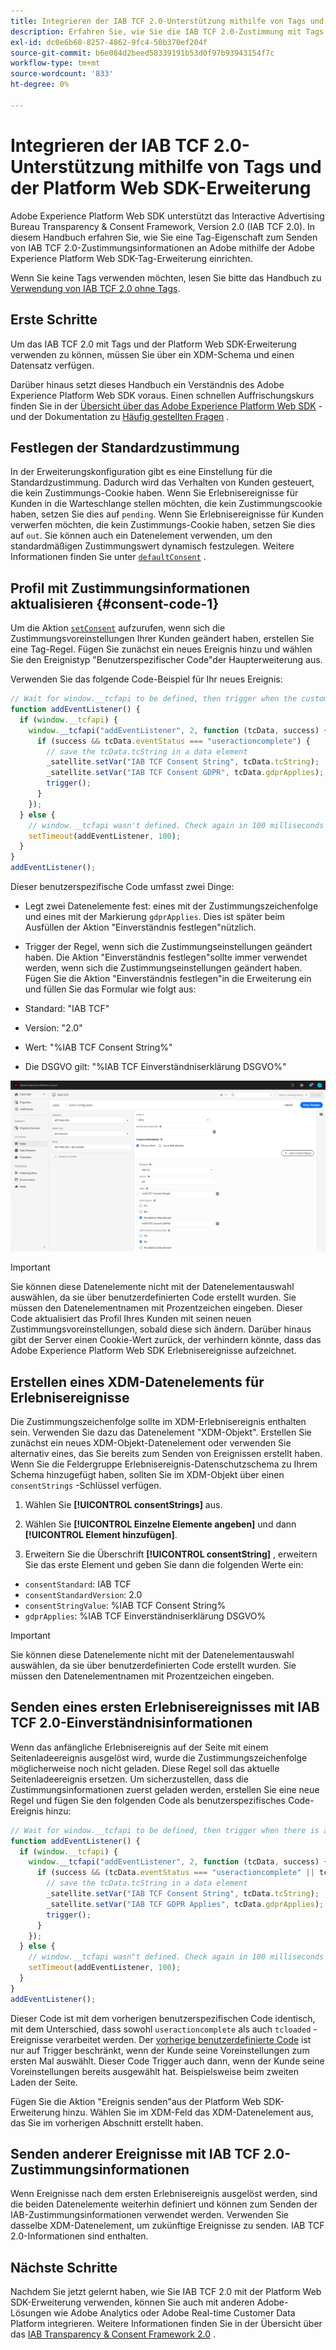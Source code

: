 ```yaml
---
title: Integrieren der IAB TCF 2.0-Unterstützung mithilfe von Tags und der Platform Web SDK-Erweiterung
description: Erfahren Sie, wie Sie die IAB TCF 2.0-Zustimmung mit Tags und der Adobe Experience Platform Web SDK-Erweiterung einrichten.
exl-id: dc0e6b68-8257-4862-9fc4-50b370ef204f
source-git-commit: b6e084d2beed58339191b53d0f97b93943154f7c
workflow-type: tm+mt
source-wordcount: '833'
ht-degree: 0%

---
```


# Integrieren der IAB TCF 2.0-Unterstützung mithilfe von Tags und der Platform Web SDK-Erweiterung

Adobe Experience Platform Web SDK unterstützt das Interactive Advertising Bureau Transparency &amp; Consent Framework, Version 2.0 (IAB TCF 2.0). In diesem Handbuch erfahren Sie, wie Sie eine Tag-Eigenschaft zum Senden von IAB TCF 2.0-Zustimmungsinformationen an Adobe mithilfe der Adobe Experience Platform Web SDK-Tag-Erweiterung einrichten.

Wenn Sie keine Tags verwenden möchten, lesen Sie bitte das Handbuch zu [Verwendung von IAB TCF 2.0 ohne Tags](./without-tags.md).

## Erste Schritte

Um das IAB TCF 2.0 mit Tags und der Platform Web SDK-Erweiterung verwenden zu können, müssen Sie über ein XDM-Schema und einen Datensatz verfügen.

Darüber hinaus setzt dieses Handbuch ein Verständnis des Adobe Experience Platform Web SDK voraus. Einen schnellen Auffrischungskurs finden Sie in der [Übersicht über das Adobe Experience Platform Web SDK](../../home.md) - und der Dokumentation zu [Häufig gestellten Fragen](../../faq.md) .

## Festlegen der Standardzustimmung

In der Erweiterungskonfiguration gibt es eine Einstellung für die Standardzustimmung. Dadurch wird das Verhalten von Kunden gesteuert, die kein Zustimmungs-Cookie haben. Wenn Sie Erlebnisereignisse für Kunden in die Warteschlange stellen möchten, die kein Zustimmungscookie haben, setzen Sie dies auf `pending`. Wenn Sie Erlebnisereignisse für Kunden verwerfen möchten, die kein Zustimmungs-Cookie haben, setzen Sie dies auf `out`. Sie können auch ein Datenelement verwenden, um den standardmäßigen Zustimmungswert dynamisch festzulegen. Weitere Informationen finden Sie unter [`defaultConsent`](/help/web-sdk/commands/configure/defaultconsent.md) .

## Profil mit Zustimmungsinformationen aktualisieren {#consent-code-1}

Um die Aktion [`setConsent`](/help/web-sdk/commands/setconsent.md) aufzurufen, wenn sich die Zustimmungsvoreinstellungen Ihrer Kunden geändert haben, erstellen Sie eine Tag-Regel. Fügen Sie zunächst ein neues Ereignis hinzu und wählen Sie den Ereignistyp &quot;Benutzerspezifischer Code&quot;der Haupterweiterung aus.

Verwenden Sie das folgende Code-Beispiel für Ihr neues Ereignis:

```javascript
// Wait for window.__tcfapi to be defined, then trigger when the customer has completed their consent and preferences.
function addEventListener() {
  if (window.__tcfapi) {
    window.__tcfapi("addEventListener", 2, function (tcData, success) {
      if (success && tcData.eventStatus === "useractioncomplete") {
        // save the tcData.tcString in a data element
        _satellite.setVar("IAB TCF Consent String", tcData.tcString);
        _satellite.setVar("IAB TCF Consent GDPR", tcData.gdprApplies);
        trigger();
      }
    });
  } else {
    // window.__tcfapi wasn't defined. Check again in 100 milliseconds
    setTimeout(addEventListener, 100);
  }
}
addEventListener();
```

Dieser benutzerspezifische Code umfasst zwei Dinge:

* Legt zwei Datenelemente fest: eines mit der Zustimmungszeichenfolge und eines mit der Markierung `gdprApplies`. Dies ist später beim Ausfüllen der Aktion &quot;Einverständnis festlegen&quot;nützlich.

* Trigger der Regel, wenn sich die Zustimmungseinstellungen geändert haben. Die Aktion &quot;Einverständnis festlegen&quot;sollte immer verwendet werden, wenn sich die Zustimmungseinstellungen geändert haben. Fügen Sie die Aktion &quot;Einverständnis festlegen&quot;in die Erweiterung ein und füllen Sie das Formular wie folgt aus:

* Standard: &quot;IAB TCF&quot;
* Version: &quot;2.0&quot;
* Wert: &quot;%IAB TCF Consent String%&quot;
* Die DSGVO gilt: &quot;%IAB TCF Einverständniserklärung DSGVO%&quot;

![IAB Set Consent Action](../../assets/consent/iab-tcf/with-launch/iab-action.png)

>[!IMPORTANT]
>
>Sie können diese Datenelemente nicht mit der Datenelementauswahl auswählen, da sie über benutzerdefinierten Code erstellt wurden. Sie müssen den Datenelementnamen mit Prozentzeichen eingeben. Dieser Code aktualisiert das Profil Ihres Kunden mit seinen neuen Zustimmungsvoreinstellungen, sobald diese sich ändern. Darüber hinaus gibt der Server einen Cookie-Wert zurück, der verhindern könnte, dass das Adobe Experience Platform Web SDK Erlebnisereignisse aufzeichnet.

## Erstellen eines XDM-Datenelements für Erlebnisereignisse

Die Zustimmungszeichenfolge sollte im XDM-Erlebnisereignis enthalten sein. Verwenden Sie dazu das Datenelement &quot;XDM-Objekt&quot;. Erstellen Sie zunächst ein neues XDM-Objekt-Datenelement oder verwenden Sie alternativ eines, das Sie bereits zum Senden von Ereignissen erstellt haben. Wenn Sie die Feldergruppe Erlebnisereignis-Datenschutzschema zu Ihrem Schema hinzugefügt haben, sollten Sie im XDM-Objekt über einen `consentStrings` -Schlüssel verfügen.

1. Wählen Sie **[!UICONTROL consentStrings]** aus.

1. Wählen Sie **[!UICONTROL Einzelne Elemente angeben]** und dann **[!UICONTROL Element hinzufügen]**.

1. Erweitern Sie die Überschrift **[!UICONTROL consentString]** , erweitern Sie das erste Element und geben Sie dann die folgenden Werte ein:

* `consentStandard`: IAB TCF
* `consentStandardVersion`: 2.0
* `consentStringValue`: %IAB TCF Consent String%
* `gdprApplies`: %IAB TCF Einverständniserklärung DSGVO%

>[!IMPORTANT]
>
>Sie können diese Datenelemente nicht mit der Datenelementauswahl auswählen, da sie über benutzerdefinierten Code erstellt wurden. Sie müssen den Datenelementnamen mit Prozentzeichen eingeben.

## Senden eines ersten Erlebnisereignisses mit IAB TCF 2.0-Einverständnisinformationen

Wenn das anfängliche Erlebnisereignis auf der Seite mit einem Seitenladeereignis ausgelöst wird, wurde die Zustimmungszeichenfolge möglicherweise noch nicht geladen. Diese Regel soll das aktuelle Seitenladeereignis ersetzen. Um sicherzustellen, dass die Zustimmungsinformationen zuerst geladen werden, erstellen Sie eine neue Regel und fügen Sie den folgenden Code als benutzerspezifisches Code-Ereignis hinzu:

```javascript
// Wait for window.__tcfapi to be defined, then trigger when there is a consent string
function addEventListener() {
  if (window.__tcfapi) {
    window.__tcfapi("addEventListener", 2, function (tcData, success) {
      if (success && (tcData.eventStatus === "useractioncomplete" || tcData.eventStatus === "tcloaded")) {
        // save the tcData.tcString in a data element
        _satellite.setVar("IAB TCF Consent String", tcData.tcString);
        _satellite.setVar("IAB TCF GDPR Applies", tcData.gdprApplies);
        trigger();
      }
    });
  } else {
    // window.__tcfapi wasn"t defined. Check again in 100 milliseconds
    setTimeout(addEventListener, 100);
  }
}
addEventListener();
```

Dieser Code ist mit dem vorherigen benutzerspezifischen Code identisch, mit dem Unterschied, dass sowohl `useractioncomplete` als auch `tcloaded` -Ereignisse verarbeitet werden. Der [vorherige benutzerdefinierte Code](#consent-code-1) ist nur auf Trigger beschränkt, wenn der Kunde seine Voreinstellungen zum ersten Mal auswählt. Dieser Code Trigger auch dann, wenn der Kunde seine Voreinstellungen bereits ausgewählt hat. Beispielsweise beim zweiten Laden der Seite.

Fügen Sie die Aktion &quot;Ereignis senden&quot;aus der Platform Web SDK-Erweiterung hinzu. Wählen Sie im XDM-Feld das XDM-Datenelement aus, das Sie im vorherigen Abschnitt erstellt haben.

## Senden anderer Ereignisse mit IAB TCF 2.0-Zustimmungsinformationen

Wenn Ereignisse nach dem ersten Erlebnisereignis ausgelöst werden, sind die beiden Datenelemente weiterhin definiert und können zum Senden der IAB-Zustimmungsinformationen verwendet werden. Verwenden Sie dasselbe XDM-Datenelement, um zukünftige Ereignisse zu senden. IAB TCF 2.0-Informationen sind enthalten.

## Nächste Schritte

Nachdem Sie jetzt gelernt haben, wie Sie IAB TCF 2.0 mit der Platform Web SDK-Erweiterung verwenden, können Sie auch mit anderen Adobe-Lösungen wie Adobe Analytics oder Adobe Real-time Customer Data Platform integrieren. Weitere Informationen finden Sie in der Übersicht über das [IAB Transparency &amp; Consent Framework 2.0](./overview.md) .
